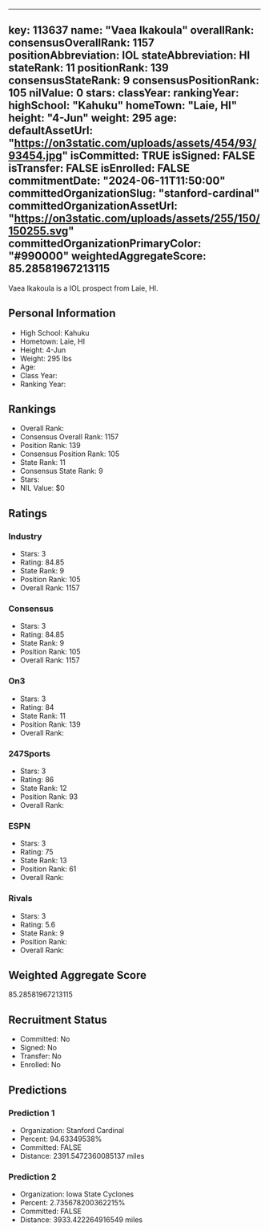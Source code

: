 ---
  key: 113637
  name: "Vaea Ikakoula"
  overallRank: 
  consensusOverallRank: 1157
  positionAbbreviation: IOL
  stateAbbreviation: HI
  stateRank: 11
  positionRank: 139
  consensusStateRank: 9
  consensusPositionRank: 105
  nilValue: 0
  stars: 
  classYear: 
  rankingYear: 
  highSchool: "Kahuku"
  homeTown: "Laie, HI"
  height: "4-Jun"
  weight: 295
  age: 
  defaultAssetUrl: "https://on3static.com/uploads/assets/454/93/93454.jpg"
  isCommitted: TRUE
  isSigned: FALSE
  isTransfer: FALSE
  isEnrolled: FALSE
  commitmentDate: "2024-06-11T11:50:00"
  committedOrganizationSlug: "stanford-cardinal"
  committedOrganizationAssetUrl: "https://on3static.com/uploads/assets/255/150/150255.svg"
  committedOrganizationPrimaryColor: "#990000"
  weightedAggregateScore: 85.28581967213115
  ---
  
  Vaea Ikakoula is a IOL prospect from Laie, HI.
  
  ## Personal Information
  - High School: Kahuku
  - Hometown: Laie, HI
  - Height: 4-Jun
  - Weight: 295 lbs
  - Age: 
  - Class Year: 
  - Ranking Year: 
  
  ## Rankings
  - Overall Rank: 
  - Consensus Overall Rank: 1157
  - Position Rank: 139
  - Consensus Position Rank: 105
  - State Rank: 11
  - Consensus State Rank: 9
  - Stars: 
  - NIL Value: $0
  
  ## Ratings
  
  ### Industry
  - Stars: 3
  - Rating: 84.85
  - State Rank: 9
  - Position Rank: 105
  - Overall Rank: 1157
  
  ### Consensus
  - Stars: 3
  - Rating: 84.85
  - State Rank: 9
  - Position Rank: 105
  - Overall Rank: 1157
  
  ### On3
  - Stars: 3
  - Rating: 84
  - State Rank: 11
  - Position Rank: 139
  - Overall Rank: 
  
  ### 247Sports
  - Stars: 3
  - Rating: 86
  - State Rank: 12
  - Position Rank: 93
  - Overall Rank: 
  
  ### ESPN
  - Stars: 3
  - Rating: 75
  - State Rank: 13
  - Position Rank: 61
  - Overall Rank: 
  
  ### Rivals
  - Stars: 3
  - Rating: 5.6
  - State Rank: 9
  - Position Rank: 
  - Overall Rank: 
  
  ## Weighted Aggregate Score
  85.28581967213115
  
  ## Recruitment Status
  - Committed: No
  - Signed: No
  - Transfer: No
  - Enrolled: No
  
  
  
  ## Predictions
  
  ### Prediction 1
  - Organization: Stanford Cardinal
  - Percent: 94.63349538%
  - Committed: FALSE
  - Distance: 2391.5472360085137 miles
  
  ### Prediction 2
  - Organization: Iowa State Cyclones
  - Percent: 2.735678200362215%
  - Committed: FALSE
  - Distance: 3933.422264916549 miles
  